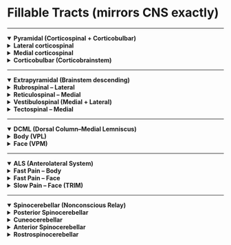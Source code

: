 # Fillable Tracts (mirrors CNS exactly)

---

<details open>
<summary><b>Pyramidal (Corticospinal + Corticobulbar)</b></summary>
<details>
<summary><b>Lateral corticospinal</b></summary>

- Origin: <u data-answer="primary motor cortex"></u>  
- Path: <u data-answer="internal capsule"></u> → pyramids (medulla)  
- 🔴 Decussates: <u data-answer="pyramidal decussation"></u> (medulla)  
- 🔵 Synapse: <u data-answer="anterior horn LMN"></u> → skeletal muscle  
- Function: <u data-answer="voluntary movement"></u> (fractionation, fine distal control)

</details>

<details>
<summary><b>Medial corticospinal</b></summary>

- Function: Gross and <u data-answer="posture"></u> movement  
- Projection: <u data-answer="bilateral"></u> to trunk, <u data-answer="neck"></u>, shoulders  
- Direct connection: <u data-answer="cortex"></u> → <u data-answer="cord"></u>

</details>

<details>
<summary><b>Corticobulbar (Corticobrainstem)</b></summary>

- Origin: <u data-answer="primary motor cortex"></u>  
- Synapse: <u data-answer="cranial nerve"></u> motor nuclei (brainstem)   
- Function: muscles of head and <u data-answer="face"></u> (bilateral except lower face), <u data-answer="superficial neck"></u> muscles

</details>

</details>

---

<details open>
<summary><b>Extrapyramidal (Brainstem descending)</b></summary>

<details>
<summary><b>Rubrospinal – Lateral</b></summary>

- Origin: <u data-answer="red nucleus"></u> (midbrain)  
- 🔴 Decussates: <u data-answer="midbrain"></u>  
- Function: contributes to <u data-answer="finger/wrist extensor"></u> control

</details>

<details>
<summary><b>Reticulospinal – Medial</b></summary>

- Origin: <u data-answer="reticular formation"></u>  
- Function: posture, locomotion, reflex modulation (<u data-answer="bilateral"></u>)

</details>

<details>
<summary><b>Vestibulospinal (Medial + Lateral)</b></summary>

- Origin: <u data-answer="vestibular nuclei"></u>  
- Function: balance & head position; activates <u data-answer="extensors"></u>

</details>

<details>
<summary><b>Tectospinal – Medial</b></summary>

- Origin: <u data-answer="superior colliculus"></u>  
- 🔴 Decussates: <u data-answer="midbrain"></u>  
- Function: reflexive head/eye <u data-answer="orientation"></u> to stimuli

</details>

</details>

---

<details open>
<summary><b>DCML (Dorsal Column–Medial Lemniscus)</b></summary>

<details>
<summary><b>Body (VPL)</b></summary>

- 1st order: start in <u data-answer="dorsal root ganglion"></u> → ascend in dorsal columns (gracilis/cuneatus) → synapse at gracile & cuneate nuclei (medulla)  
- 2nd order: decussation at <u data-answer="internal arcuate fibers"></u> (medulla) → ascend medial lemniscus → synapse at <u data-answer="VPL"></u>  
- 3rd order: ascend to internal capsule → termination in <u data-answer="primary somatosensory cortex"></u>

</details>

<details>
<summary><b>Face (VPM)</b></summary>

- 1st order: start in <u data-answer="trigeminal (CN V) primary neurons"></u> → synapse at principal (chief) sensory nucleus of V (pons)  
- 2nd order: decussation at <u data-answer="pons"></u> → ascend trigeminal lemniscus → synapse at <u data-answer="VPM"></u>  
- 3rd order: ascend to internal capsule → termination in <u data-answer="primary somatosensory cortex (face area)"></u>

</details>

</details>

---

<details open>
<summary><b>ALS (Anterolateral System)</b></summary>

<details>
<summary><b>Fast Pain – Body</b></summary>

- 1st order: start in <u data-answer="nociceptors/DRG"></u> → synapse at dorsal horn (lamina I, II, V)  
- 2nd order: decussation at <u data-answer="anterior white commissure"></u> (spinal cord) → ascend spinothalamic tract → synapse at <u data-answer="VPL"></u>  
- 3rd order: ascend to internal capsule → termination in <u data-answer="primary somatosensory cortex"></u>

</details>

<details>
<summary><b>Fast Pain – Face</b></summary>

- 1st order: start in <u data-answer="CN V (± VII, IX, X)"></u> → synapse at spinal trigeminal nucleus (brainstem/upper cervical)  
- 2nd order: decussation at <u data-answer="pons"></u> → ascend trigeminal lemniscus → synapse at <u data-answer="VPM"></u>  
- 3rd order: ascend to internal capsule → termination in <u data-answer="primary somatosensory cortex (face area)"></u>

</details>

<details>
<summary><b>Slow Pain – Face (TRIM)</b></summary>

- Trigeminal → <u data-answer="reticular"></u> formation → <u data-answer="intralaminar"></u> nuclei → many cortical areas

</details>

</details>

---

<details open>
<summary><b>Spinocerebellar (Nonconscious Relay)</b></summary>

<details>
<summary><b>Posterior Spinocerebellar</b></summary>

- 1st order → synapse at <u data-answer="nucleus dorsalis of Clarke (T1–L2)"></u>  
- Ascend <u data-answer="ipsilaterally"></u> → enter via <u data-answer="inferior"></u> cerebellar peduncle

</details>

<details>
<summary><b>Cuneocerebellar</b></summary>

- 1st order → synapse at <u data-answer="lateral accessory (accessory cuneate) nucleus"></u> (medulla)  
- Ascend <u data-answer="ipsilaterally"></u> → enter via <u data-answer="inferior"></u> cerebellar peduncle

</details>

<details>
<summary><b>Anterior Spinocerebellar</b></summary>

- Input: <u data-answer="thoracolumbar spinal cord"></u>  
- Double decussation: <u data-answer="spinal cord"></u> and <u data-answer="cerebellum"></u> (functionally ipsilateral)  
- Enter via <u data-answer="superior"></u> cerebellar peduncle

</details>

<details>
<summary><b>Rostrospinocerebellar</b></summary>

- Input: <u data-answer="cervical spinal cord"></u>  
- Ascends mostly <u data-answer="ipsilaterally"></u>  
- Enter via <u data-answer="superior"></u> and <u data-answer="inferior"></u> cerebellar peduncles

</details>

</details>
